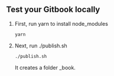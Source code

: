 ## Test your Gitbook locally


1. First, run yarn to install node_modules

    ```sh
    yarn
    ```

1. Next, run ./publish.sh

    ```sh
    ./publish.sh
    ````

    It creates a folder _book.